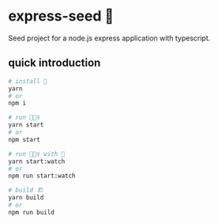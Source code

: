 # express-seed 🌱

Seed project for a node.js express application with typescript.

## quick introduction

```bash
# install 🧷
yarn
# or
npm i

# run 🏃🏾‍♀️
yarn start
# or
npm start

# run 🏃🏾‍♀️ with 👀
yarn start:watch
# or
npm run start:watch

# build 🏗
yarn build
# or
npm run build
```
